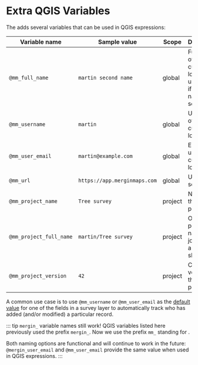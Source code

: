 # Extra QGIS Variables

The <QGISPluginName /> adds several variables that can be used in QGIS expressions:

| Variable name               | Sample value                  | Scope   | Description |
|-----------------------------|-------------------------------|---------|-------------
| `@mm_full_name`          | `martin second name`                      | global  | Full name of the currently logged in user, blank if the full name is not set |
| `@mm_username`          | `martin`                      | global  | Username of the user currently logged in to <MainPlatformNameLink /> |
| `@mm_user_email`        | `martin@example.com` | global  | Email of the user currently logged in to <MainPlatformName />|
| `@mm_url`               | `https://app.merginmaps.com`  | global  | URL of the <MainPlatformName /> service |
| `@mm_project_name`      | `Tree survey`                 | project | Name of the active <MainPlatformName /> project  |
| `@mm_project_full_name` | `martin/Tree survey`          | project | Owner and project name joined with a forward slash |
| `@mm_project_version`   | `42`                          | project | Current version of the active project |

A common use case is to use `@mm_username` or `@mm_user_email` as the [default value](../form-configuration/#default-values) for one of the fields in a survey layer to automatically track who has added (and/or modified) a particular record.

::: tip `mergin_` variable names still work!
QGIS variables listed here previously used the prefix `mergin_`. Now we use the prefix `mm_` standing for <MainPlatformName />.

Both naming options are functional and will continue to work in the future: `@mergin_user_email` and `@mm_user_email` provide the same value when used in QGIS expressions.
:::
